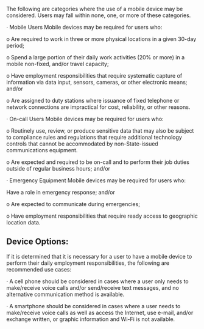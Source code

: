 The following are categories where the use of a mobile device may be considered. Users may fall within none, one, or more of these categories.

· Mobile Users Mobile devices may be required for users who:

o Are required to work in three or more physical locations in a given 30-day period;

o Spend a large portion of their daily work activities (20% or more) in a mobile non-fixed, and/or travel capacity;

o Have employment responsibilities that require systematic capture of information via data input, sensors, cameras, or other electronic means; and/or

o Are assigned to duty stations where issuance of fixed telephone or network connections are impractical for cost, reliability, or other reasons.

· On-call Users Mobile devices may be required for users who:

o Routinely use, review, or produce sensitive data that may also be subject to compliance rules and regulations that require additional technology controls that cannot be accommodated by non-State-issued communications equipment.

o Are expected and required to be on-call and to perform their job duties outside of regular business hours; and/or

· Emergency Equipment Mobile devices may be required for users who:

Have a role in emergency response; and/or

o Are expected to communicate during emergencies;

o Have employment responsibilities that require ready access to geographic location data.

## **Device Options:**

If it is determined that it is necessary for a user to have a mobile device to perform their daily employment responsibilities, the following are recommended use cases:

· A cell phone should be considered in cases where a user only needs to make/receive voice calls and/or send/receive text messages, and no alternative communication method is available.

· A smartphone should be considered in cases where a user needs to make/receive voice calls as well as access the Internet, use e-mail, and/or exchange written, or graphic information and Wi-Fi is not available.